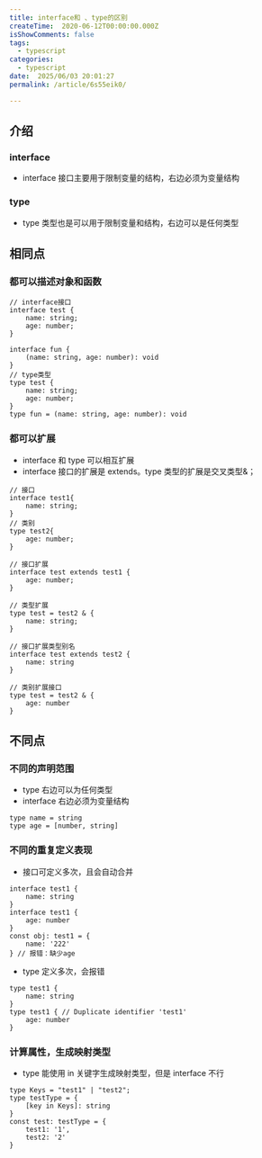 ```yaml
---
title: interface和 、type的区别
createTime:  2020-06-12T00:00:00.000Z
isShowComments: false
tags:
  - typescript
categories:
  - typescript
date:  2025/06/03 20:01:27
permalink: /article/6s55eik0/

---
```


## 介绍

### interface

-   interface 接口主要用于限制变量的结构，右边必须为变量结构

### type

-   type 类型也是可以用于限制变量和结构，右边可以是任何类型

## 相同点

### 都可以描述对象和函数

```
// interface接口
interface test {
    name: string;
    age: number;
}

interface fun {
    (name: string, age: number): void
}
// type类型
type test {
    name: string;
    age: number;
}
type fun = (name: string, age: number): void
```

### 都可以扩展

-   interface 和 type 可以相互扩展
-   interface 接口的扩展是 extends。type 类型的扩展是交叉类型&；

```
// 接口
interface test1{
    name: string;
}
// 类别
type test2{
    age: number;
}

// 接口扩展
interface test extends test1 {
    age: number;
}

// 类型扩展
type test = test2 & {
    name: string;
}

// 接口扩展类型别名
interface test extends test2 {
    name: string
}

// 类别扩展接口
type test = test2 & {
    age: number
}
```

## 不同点

### 不同的声明范围

-   type 右边可以为任何类型
-   interface 右边必须为变量结构

```
type name = string
type age = [number, string]
```

### 不同的重复定义表现

-   接口可定义多次，且会自动合并

```
interface test1 {
    name: string
}
interface test1 {
    age: number
}
const obj: test1 = {
    name: '222'
} // 报错：缺少age
```

-   type 定义多次，会报错

```
type test1 {
    name: string
}
type test1 { // Duplicate identifier 'test1'
    age: number
}
```

### 计算属性，生成映射类型

-   type 能使用 in 关键字生成映射类型，但是 interface 不行

```
type Keys = "test1" | "test2";
type testType = {
    [key in Keys]: string
}
const test: testType = {
    test1: '1',
    test2: '2'
}
```
